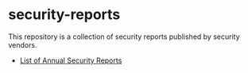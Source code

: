 # security-reports

This repository is a collection of security reports published by security vendors.

- [List of Annual Security Reports](./annual-security-report.md)